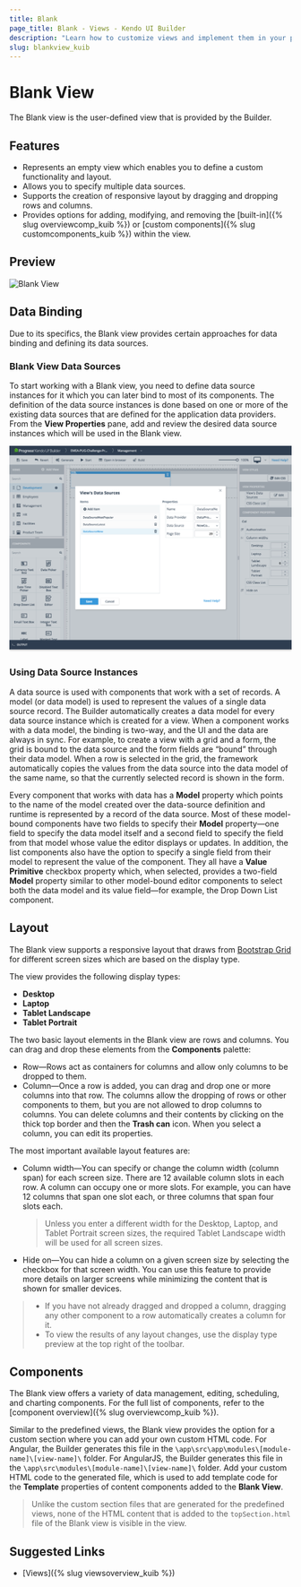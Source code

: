 ```yaml
---
title: Blank
page_title: Blank - Views - Kendo UI Builder
description: "Learn how to customize views and implement them in your project when working with the Kendo UI Builder tool for creating and managing Angular and AngularJS-based web applications."
slug: blankview_kuib
---
```


# Blank View

The Blank view is the user-defined view that is provided by the Builder.

## Features

* Represents an empty view which enables you to define a custom functionality and layout.
* Allows you to specify multiple data sources.
* Supports the creation of responsive layout by dragging and dropping rows and columns.
* Provides options for adding, modifying, and removing the [built-in]({% slug overviewcomp_kuib %}) or [custom components]({% slug customcomponents_kuib %}) within the view.

## Preview

<img src="../../images/kuib-views-blank.png" class="img-responsive" alt="Blank View"/>

## Data Binding

Due to its specifics, the Blank view provides certain approaches for data binding and defining its data sources.  

### Blank View Data Sources

To start working with a Blank view, you need to define data source instances for it which you can later bind to most of its components. The definition of the data source instances is done based on one or more of the existing data sources that are defined for the application data providers. From the **View Properties** pane, add and review the desired data source instances which will be used in the Blank view.

<img src="../images/kuib-views-data-sources.png" class="img-responsive" alt="Blank View Data Sources"/>

### Using Data Source Instances

A data source is used with components that work with a set of records. A model (or data model) is used to represent the values of a single data source record. The Builder automatically creates a data model for every data source instance which is created for a view. When a component works with a data model, the binding is two-way, and the UI and the data are always in sync. For example, to create a view with a grid and a form, the grid is bound to the data source and the form fields are “bound” through their data model. When a row is selected in the grid, the framework automatically copies the values from the data source into the data model of the same name, so that the currently selected record is shown in the form.

Every component that works with data has a **Model** property which points to the name of the model created over the data-source definition and runtime is represented by a record of the data source. Most of these model-bound components have two fields to specify their **Model** property&mdash;one field to specify the data model itself and a second field to specify the field from that model whose value the editor displays or updates. In addition, the list components also have the option to specify a single field from their model to represent the value of the component. They all have a **Value Primitive** checkbox property which, when selected, provides a two-field **Model** property similar to other model-bound editor components to select both the data model and its value field&mdash;for example, the Drop Down List component.

## Layout

The Blank view supports a responsive layout that draws from [Bootstrap Grid](https://getbootstrap.com/docs/4.0/layout/grid/) for different screen sizes which are based on the display type.

The view provides the following display types:

* **Desktop**
* **Laptop**
* **Tablet Landscape**
* **Tablet Portrait**

The two basic layout elements in the Blank view are rows and columns. You can drag and drop these elements from the **Components** palette:

* Row&mdash;Rows act as containers for columns and allow only columns to be dropped to them.
* Column&mdash;Once a row is added, you can drag and drop one or more columns into that row. The columns allow the dropping of rows or other components to them, but you are not allowed to drop columns to columns. You can delete columns and their contents by clicking on the thick top border and then the **Trash can** icon. When you select a column, you can edit its properties.

The most important available layout features are:

* Column width&mdash;You can specify or change the column width (column span) for each screen size. There are 12 available column slots in each row. A column can occupy one or more slots. For example, you can have 12 columns that span one slot each, or three columns that span four slots each.

  > Unless you enter a different width for the Desktop, Laptop, and Tablet Portrait screen sizes, the required Tablet Landscape width will be used for all screen sizes.

* Hide on&mdash;You can hide a column on a given screen size by selecting the checkbox for that screen width. You can use this feature to provide more details on larger screens while minimizing the content that is shown for smaller devices.

> * If you have not already dragged and dropped a column, dragging any other component to a row automatically creates a column for it.
> * To view the results of any layout changes, use the display type preview at the top right of the toolbar.

## Components

The Blank view offers a variety of data management, editing, scheduling, and charting components. For the full list of components, refer to the [component overview]({% slug overviewcomp_kuib %}).

Similar to the predefined views, the Blank view provides the option for a custom section where you can add your own custom HTML code. For Angular, the Builder generates this file in the `\app\src\app\modules\[module-name]\[view-name]\` folder. For AngularJS, the Builder generates this file in the `\app\src\modules\[module-name]\[view-name]\` folder. Add your custom HTML code to the generated file, which is used to add template code for the **Template** properties of content components added to the **Blank View**.

> Unlike the custom section files that are generated for the predefined views, none of the HTML content that is added to the `topSection.html` file of the Blank view is visible in the view.

## Suggested Links

* [Views]({% slug viewsoverview_kuib %})
